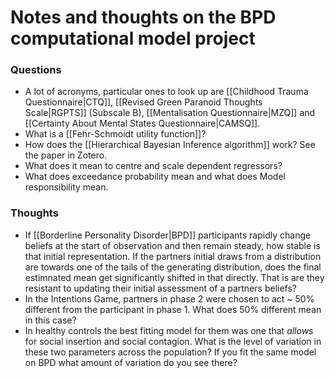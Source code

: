 # Notes and thoughts on the BPD computational model project

### Questions
- A lot of acronyms, particular ones to look up are [[Childhood Trauma Questionnaire|CTQ]], [[Revised Green Paranoid Thoughts Scale|RGPTS]] (Subscale B), [[Mentalisation Questionnaire|MZQ]] and [[Certainty About Mental States Questionnaire|CAMSQ]].
- What is a [[Fehr-Schmoidt utility function]]?
- How does the [[Hierarchical Bayesian Inference algorithm]] work? See the paper in Zotero.
- What does it mean to centre and scale dependent regressors?
- What does exceedance probability mean and what does Model responsibility mean.

### Thoughts

- If [[Borderline Personality Disorder|BPD]] participants rapidly change beliefs at the start of observation and then remain steady, how stable is that initial representation. If the partners initial draws from a distribution are towards one of the tails of the generating distribution, does the final estimnated mean get significantly shifted in that directly. That is are they resistant to updating their initial assessment of a partners beliefs?
- In the Intentions Game, partners in phase 2 were chosen to act ~ 50% different from the participant in phase 1. What does 50% different mean in this case?
- In healthy controls the best fitting model for them was one that _allows_ for social insertion and social contagion. What is the level of variation in these two parameters across the population? If you fit the same model on BPD what amount of variation do you see there?